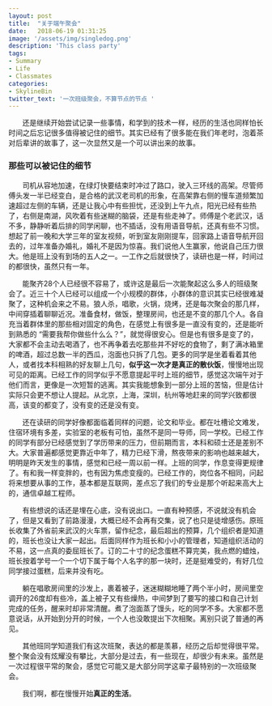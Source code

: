 ```yaml
---
layout: post
title:  "关于端午聚会"
date:   2018-06-19 01:31:25
image: '/assets/img/singledog.png'
description: 'This class party'
tags:
- Summary
- Life
- Classmates
categories:
- SkylineBin
twitter_text: '一次班级聚会，不算节点的节点 '
---
```


&nbsp;&nbsp;&nbsp;&nbsp;&nbsp;&nbsp;&nbsp;还是继续开始尝试记录一些事情，和学到的技术一样，经历的生活也同样怕长时间之后忘记很多值得被记住的细节。其实已经有了很多能在我们年老时，泡着茶对后辈讲的故事了，这一次显然又是一个可以讲出来的故事。  


### 那些可以被记住的细节


&nbsp;&nbsp;&nbsp;&nbsp;&nbsp;&nbsp;&nbsp;司机从容地加速，在绿灯快要结束时冲过了路口，驶入三环线的高架。尽管师傅头发一半已经变白，是合格的武汉老司机的形象，在高架靠右侧的慢车道频繁加速超过左侧的车辆，还是让我心中有些担忧，还没到上午九点，阳光已经有些热了，右侧是南湖，风吹着有些迷糊的脑袋，还是有些走神了。师傅是个老武汉，话不多，静静听着后排的同学闲聊，也不插话，没有用语音导航，还真有些不习惯。想起了前一晚和大学三年的室友视频，听到室友刚刚提车，回家路上语音导航开回去的，过年准备办婚礼，婚礼不是因为惊喜。我们说他人生赢家，他说自己压力很大。他是班上没有到场的五人之一。一工作之后就很快了，读研也是一样，时间过的都很快，虽然只有一年。  


&nbsp;&nbsp;&nbsp;&nbsp;&nbsp;&nbsp;&nbsp;能聚齐28个人已经很不容易了，或许这是最后一次能聚起这么多人的班级聚会了。近三十个人已经可以组成一个小规模的群体，小群体的意识其实已经很难凝聚了，这种机会来之不易。狼人杀，唱歌，火锅，烧烤，还是每次聚会的那几样，中间穿插着聊聊近况。准备食材，做饭，整理房间，也还是不变的那几个人。各自充当着群体里的那些相对固定的角色，在感觉上有很多是一直没有变的，还是能听到熟悉的 “需要我帮你做些什么么？”，就觉得很安心。但是也有很多是变了的，大家都不会主动去喝酒了，也不再争着去吃那些并不好吃的食物了，剩了满冰箱里的啤酒，超过总数一半的西瓜，泡面也只拆了几包。更多的同学是坐着看着其他人，或者找本科相熟的好友聊上几句，<strong>似乎这一次才是真正的散伙饭</strong>，慢慢地出现可见的距离。已经工作的同学似乎不愿意提起平时上班的细节，感觉这次端午对于他们而言，更像是一次短暂的逃离。其实我能想象到一部分上班的苦恼，但是估计实际只会更不想让人提起。从北京，上海，深圳，杭州等地赶来的同学兴致都很高，该变的都变了，没有变的还是没有变。  


&nbsp;&nbsp;&nbsp;&nbsp;&nbsp;&nbsp;&nbsp;还在读研的同学好像都面临着同样的问题，论文和毕业。都在吐槽论文难发，住宿环境有多差，实验室的老板有可怕，虽然不是同一导师，同一学校。已经工作的同学有部分已经感觉到了学历带来的压力，但前期而言，本科和硕士还是差别不大。大家普遍都感觉更靠近中年了，精力已经下滑，熬夜带来的影响也越来越大，明明是昨天发生的事情，感觉和已经一周以前一样。上班的同学，作息变得更规律了。有和我一样变胖的，也有因为焦虑变瘦的。已经工作的，岗位各不相同，问起将来想要从事的工作，基本都是互联网，差点忘了我们的专业是那个听起来高大上的，通信卓越工程师。  


&nbsp;&nbsp;&nbsp;&nbsp;&nbsp;&nbsp;&nbsp;有些想说的话还是埋在心底，没有说出口。一直有种预感，不说就没有机会了，但是又看到了前路漫漫，大概已经不会再有交集，说了也只是徒增感伤。原班长收集了外省前来武汉的火车票，留作纪念，最后超出的预算，几个组织者是知道的，班长也没让大家一起出。后面同样作为班长和小小的管理者，知道组织活动的不易，这一点真的委屈班长了。订的二十寸的纪念蛋糕不算完美，我点燃的蜡烛，班长按着学号一个一个切下属于每个人名字的那一块时，还是挺难受的，有好几位同学接过蛋糕，后来并没有吃。  


&nbsp;&nbsp;&nbsp;&nbsp;&nbsp;&nbsp;&nbsp;躺在唱歌房间里的沙发上，裹着被子，迷迷糊糊地睡了两个半小时，房间里空调开的26度却有些冷，盖上被子又有些燥热，中间梦到了要写的接口和自己计划完成的任务，醒来时却非常清醒。煮了泡面蒸了馒头，吃的同学不多。大家都不愿意说话，从开始到分开的时候，一个人也没敢提出下次相聚。离别只说了普通的再见。


&nbsp;&nbsp;&nbsp;&nbsp;&nbsp;&nbsp;&nbsp;其他班同学知道我们有这次班聚，表达的都是羡慕，经历之后却觉得很平常。整个聚会没有炫耀没有攀比，大部分是过去，有一些现在，却很少有未来。虽然是一次过程很平常的聚会，感觉它可能又是大部分同学这辈子最特别的一次班级聚会。  


&nbsp;&nbsp;&nbsp;&nbsp;&nbsp;&nbsp;&nbsp;我们啊，都在慢慢开始<strong>真正的生活</strong>。  


